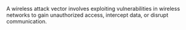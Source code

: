 A wireless attack vector involves exploiting vulnerabilities in wireless networks to gain unauthorized access, intercept data, or disrupt communication.